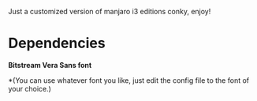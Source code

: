 Just a customized version of manjaro i3 editions conky, enjoy!
# Dependencies
**Bitstream Vera Sans font**

*(You can use whatever font you like, just edit the config file to the font of your choice.)
